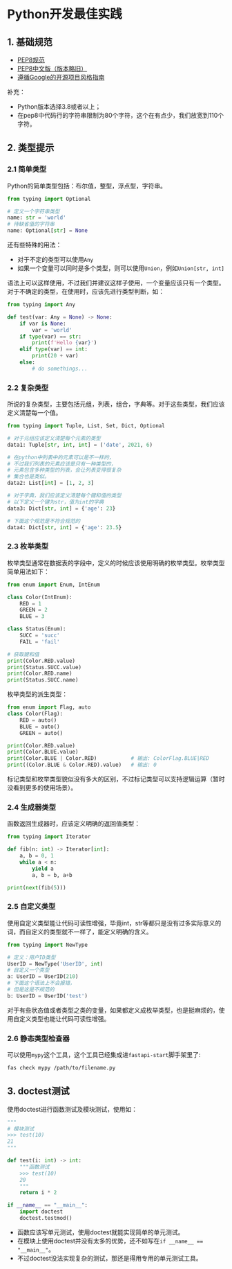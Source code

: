 # Python开发最佳实践

## 1. 基础规范

- [PEP8规范](https://pep8.org/)
- [PEP8中文版（版本略旧）](https://alvinzhu.xyz/2017/10/07/python-pep-8/)
- [遵循Google的开源项目风格指南](https://zh-google-styleguide.readthedocs.io/en/latest/google-python-styleguide/python_style_rules/)

补充：

- Python版本选择3.8或者以上；
- 在pep8中代码行的字符串限制为80个字符，这个在有点少，我们放宽到110个字符。

## 2. 类型提示

### 2.1 简单类型

Python的简单类型包括：布尔值，整型，浮点型，字符串。

```python
from typing import Optional

# 定义一个字符串类型
name: str = 'world'
# 待缺省值的字符串
name: Optional[str] = None
```

还有些特殊的用法：

- 对于不定的类型可以使用`Any`
- 如果一个变量可以同时是多个类型，则可以使用`Union`，例如`Union[str, int]`

语法上可以这样使用，不过我们并建议这样子使用，一个变量应该只有一个类型。对于不确定的类型，在使用时，应该先进行类型判断，如：

```python
from typing import Any

def test(var: Any = None) -> None:
    if var is None:
        var = 'world'
    if type(var) == str:
        print(f'Hello {var}')
    elif type(var) == int:
        print(20 + var)
    else:
        # do somethings...
```

### 2.2 复杂类型

所说的复杂类型，主要包括元组，列表，组合，字典等。对于这些类型，我们应该定义清楚每一个值。

```python
from typing import Tuple, List, Set, Dict, Optional

# 对于元组应该定义清楚每个元素的类型
data1: Tuple[str, int, int] = ('date', 2021, 6)

# 在python中列表中的元素可以是不一样的，
# 不过我们列表的元素应该是只有一种类型的，
# 元素包含多种类型的列表，会让列表变得很复杂
# 集合也是类似。
data2: List[int] = [1, 2, 3]

# 对于字典，我们应该定义清楚每个键和值的类型
# 以下定义一个键为str，值为int的字典
data3: Dict[str, int] = {'age': 23}

# 下面这个规范是不符合规范的
data4: Dict[str, int] = {'age': 23.5}
```

### 2.3 枚举类型

枚举类型通常在数据表的字段中，定义的时候应该使用明确的枚举类型。枚举类型简单用法如下：

```python
from enum import Enum, IntEnum

class Color(IntEnum):
    RED = 1
    GREEN = 2
    BLUE = 3

class Status(Enum):
    SUCC = 'succ'
    FAIL = 'fail'

# 获取键和值
print(Color.RED.value)
print(Status.SUCC.value)
print(Color.RED.name)
print(Status.SUCC.name)
```

枚举类型的派生类型：

```python
from enum import Flag, auto
class Color(Flag):
    RED = auto()
    BLUE = auto()
    GREEN = auto()

print(Color.RED.value)
print(Color.BLUE.value)
print(Color.BLUE | Color.RED)           # 输出: ColorFlag.BLUE|RED
print((Color.BLUE & Color.RED).value)   # 输出: 0
```

标记类型和枚举类型貌似没有多大的区别，不过标记类型可以支持逻辑运算（暂时没看到更多的使用场景）。

### 2.4 生成器类型

函数返回生成器时，应该定义明确的返回值类型：

```python
from typing import Iterator

def fib(n: int) -> Iterator[int]:
    a, b = 0, 1
    while a < n:
        yield a
        a, b = b, a+b

print(next(fib(5)))
```

### 2.5 自定义类型

使用自定义类型能让代码可读性增强，毕竟int，str等都只是没有过多实际意义的词，而自定义的类型就不一样了，能定义明确的含义。

```python
from typing import NewType

# 定义：用户ID类型
UserID = NewType('UserID', int)
# 自定义一个类型
a: UserID = UserID(210)
# 下面这个语法上不会报错，
# 但是这是不规范的
b: UserID = UserID('test')
```

对于有些状态值或者类型之类的变量，如果都定义成枚举类型，也是挺麻烦的，使用自定义类型也能让代码可读性增强。

### 2.6 静态类型检查器

可以使用`mypy`这个工具，这个工具已经集成进`fastapi-start`脚手架里了:

```sh
fas check mypy /path/to/filename.py
```

## 3. doctest测试

使用doctest进行函数测试及模块测试，使用如：

```python
"""
# 模块测试
>>> test(10)
21
"""

def test(i: int) -> int:
    """函数测试
    >>> test(10)
    20
    """
    return i * 2

if __name__ == "__main__":
    import doctest
    doctest.testmod()
```

- 函数应该写单元测试，使用doctest就能实现简单的单元测试。
- 在模块上使用doctest并没有太多的优势，还不如写在`if __name__ == "__main__"`。
- 不过doctest没法实现复杂的测试，那还是得用专用的单元测试工具。
